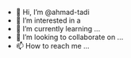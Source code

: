 - 👋 Hi, I’m @ahmad-tadi
- 👀 I’m interested in a
- 🌱 I’m currently learning ...
- 💞️ I’m looking to collaborate on ...
- 📫 How to reach me ...

<!---
ahmad-tadi/ahmad-tadi is a ✨ special ✨ repository because its `README.md` (this file) appears on your GitHub profile.
You can click the Preview link to take a look at your changes.
--->
